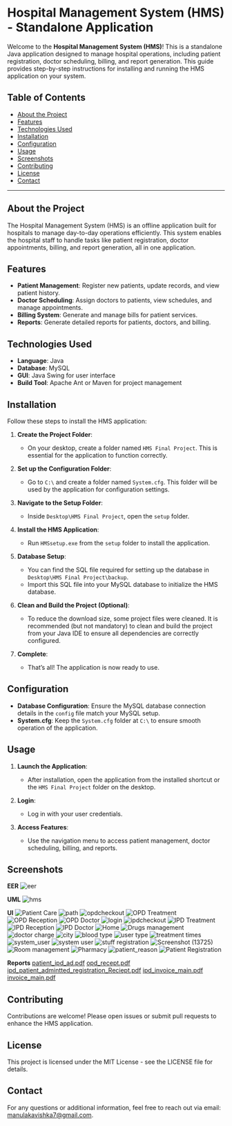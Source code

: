 # Hospital Management System (HMS) - Standalone Application

Welcome to the **Hospital Management System (HMS)**! This is a standalone Java application designed to manage hospital operations, including patient registration, doctor scheduling, billing, and report generation. This guide provides step-by-step instructions for installing and running the HMS application on your system.

## Table of Contents
- [About the Project](#about-the-project)
- [Features](#features)
- [Technologies Used](#technologies-used)
- [Installation](#installation)
- [Configuration](#configuration)
- [Usage](#usage)
- [Screenshots](#screenshots)
- [Contributing](#contributing)
- [License](#license)
- [Contact](#contact)

---

## About the Project

The Hospital Management System (HMS) is an offline application built for hospitals to manage day-to-day operations efficiently. This system enables the hospital staff to handle tasks like patient registration, doctor appointments, billing, and report generation, all in one application.

## Features

- **Patient Management**: Register new patients, update records, and view patient history.
- **Doctor Scheduling**: Assign doctors to patients, view schedules, and manage appointments.
- **Billing System**: Generate and manage bills for patient services.
- **Reports**: Generate detailed reports for patients, doctors, and billing.

## Technologies Used

- **Language**: Java
- **Database**: MySQL
- **GUI**: Java Swing for user interface
- **Build Tool**: Apache Ant or Maven for project management

## Installation

Follow these steps to install the HMS application:

1. **Create the Project Folder**:
   - On your desktop, create a folder named `HMS Final Project`. This is essential for the application to function correctly.

2. **Set up the Configuration Folder**:
   - Go to `C:\` and create a folder named `System.cfg`. This folder will be used by the application for configuration settings.

3. **Navigate to the Setup Folder**:
   - Inside `Desktop\HMS Final Project`, open the `setup` folder.

4. **Install the HMS Application**:
   - Run `HMSsetup.exe` from the `setup` folder to install the application.

5. **Database Setup**:
   - You can find the SQL file required for setting up the database in `Desktop\HMS Final Project\backup`.
   - Import this SQL file into your MySQL database to initialize the HMS database.

6. **Clean and Build the Project (Optional)**:
   - To reduce the download size, some project files were cleaned. It is recommended (but not mandatory) to clean and build the project from your Java IDE to ensure all dependencies are correctly configured.

7. **Complete**:
   - That’s all! The application is now ready to use.

## Configuration

- **Database Configuration**: Ensure the MySQL database connection details in the `config` file match your MySQL setup.
- **System.cfg**: Keep the `System.cfg` folder at `C:\` to ensure smooth operation of the application.

## Usage

1. **Launch the Application**:
   - After installation, open the application from the installed shortcut or the `HMS Final Project` folder on the desktop.
   
2. **Login**:
   - Log in with your user credentials.
   
3. **Access Features**:
   - Use the navigation menu to access patient management, doctor scheduling, billing, and reports.

## Screenshots

**EER**
![eer](https://github.com/user-attachments/assets/67d03615-0696-4633-9f72-68dd89c7be6e)

**UML**
![hms](https://github.com/user-attachments/assets/b61ac759-e923-4ce3-9a89-47bcae650bde)

**UI**
![Patient Care](https://github.com/user-attachments/assets/462ef6a3-ac04-41c1-a033-5847cfbc9482)
![path](https://github.com/user-attachments/assets/a53d5837-4659-4a09-8272-81d1cb8e937d)
![opdcheckout](https://github.com/user-attachments/assets/e399aadc-0ae9-4350-81e5-8ed096fd2017)
![OPD Treatment](https://github.com/user-attachments/assets/1be325e8-1b1d-4ca1-af16-132ac19eca5b)
![OPD Reception](https://github.com/user-attachments/assets/395de3d6-108d-452a-a39a-45fa94782282)
![OPD Doctor](https://github.com/user-attachments/assets/13614a87-c497-455e-a48f-2efbddf9ea81)
![login](https://github.com/user-attachments/assets/2044c8d7-c7b4-4fa7-9de0-40edaafd2546)
![ipdcheckout](https://github.com/user-attachments/assets/84b5dddb-9000-4492-9cc2-e24dd27d2742)
![IPD Treatment](https://github.com/user-attachments/assets/2bff197d-3c68-45e7-b319-c0d9e22d00ca)
![IPD Reception](https://github.com/user-attachments/assets/2c0c0fd4-375b-429c-8255-2b91dfdfe1bd)
![IPD Doctor](https://github.com/user-attachments/assets/1f4fba64-761e-4275-8ad8-a5539b9dafc9)
![Home](https://github.com/user-attachments/assets/f99a4e92-eed3-4678-990f-202827500fe8)
![Drugs management](https://github.com/user-attachments/assets/1c315909-91f2-4546-9308-1a817db454a5)
![doctor charge](https://github.com/user-attachments/assets/62a527e1-0b2a-40a5-b10c-ec1c21e0c2a4)
![city](https://github.com/user-attachments/assets/1c4852a3-aa8d-4c96-8acf-298334fa8b5c)
![blood type](https://github.com/user-attachments/assets/23eeb1a4-27f9-4faf-ad78-13b00dc8ff3c)
![user type](https://github.com/user-attachments/assets/ebaa5c7c-16f8-4986-b676-1af524816cd5)
![treatment times](https://github.com/user-attachments/assets/232fd4b6-fa54-479d-9e3d-e24fd990ade5)
![system_user](https://github.com/user-attachments/assets/f4b5e0c5-aa3c-43f3-94ab-0e5582244ad9)
![system user](https://github.com/user-attachments/assets/2738e29e-6fbf-49a1-b5eb-b4b65b1a9d36)
![stuff registration](https://github.com/user-attachments/assets/3981b33c-eb3b-4e77-83fa-fe0bb05539bd)
![Screenshot (13725)](https://github.com/user-attachments/assets/c7a311d7-7ae4-461e-b80f-149d8092f90c)
![Room management](https://github.com/user-attachments/assets/69843f2d-f927-4fe9-a716-d9b2dcbb514a)
![Pharmacy](https://github.com/user-attachments/assets/baf0e268-5484-49e1-978e-dcff16faad19)
![patient_reason](https://github.com/user-attachments/assets/0382f5ef-120d-4931-a40b-1a823ac5e2b1)
![Patient Registration](https://github.com/user-attachments/assets/4fd3d461-a27e-4f6f-aa3c-a84bd0cd2a1a)

**Reports**
[patient_ipd_ad.pdf](https://github.com/user-attachments/files/17721230/patient_ipd_ad.pdf)
[opd_recept.pdf](https://github.com/user-attachments/files/17721229/opd_recept.pdf)
[ipd_patient_admintted_registration_Reciept.pdf](https://github.com/user-attachments/files/17721227/ipd_patient_admintted_registration_Reciept.pdf)
[ipd_invoice_main.pdf](https://github.com/user-attachments/files/17721226/ipd_invoice_main.pdf)
[invoice_main.pdf](https://github.com/user-attachments/files/17721225/invoice_main.pdf)


## Contributing

Contributions are welcome! Please open issues or submit pull requests to enhance the HMS application.

## License

This project is licensed under the MIT License - see the LICENSE file for details.

## Contact

For any questions or additional information, feel free to reach out via email: [manulakavishka7@gmail.com](mailto:manulakavishka7@gmail.com).
